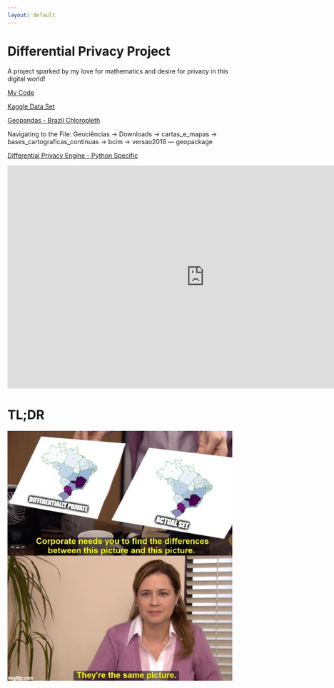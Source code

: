 ```yaml
---
layout: default
---
```

# Differential Privacy Project
A project sparked by my love for mathematics and desire for privacy in this digital world!

[My Code](https://github.com/alyssaahn/Projects/blob/main/DifferentialPrivacy/pdp_prac.py)

[Kaggle Data Set](https://www.kaggle.com/datasets/mcamera/brazil-highway-traffic-accidents?resource=download-directory)

[Geopandas - Brazil Chloropleth](https://www.ibge.gov.br/)

Navigating to the File: Geociências -> Downloads -> cartas_e_mapas -> bases_cartograficas_continuas -> bcim -> versao2016 — geopackage

[Differential Privacy Engine - Python Specific](https://pipelinedp.io/)

<iframe src="https://alyssaahn.github.io/Differential_Privacy_Write_Up.pdf" width="175%" height="500" frameborder="0" scrolling="no"></iframe>


# TL;DR
<img src="/Images/joke.PNG">
